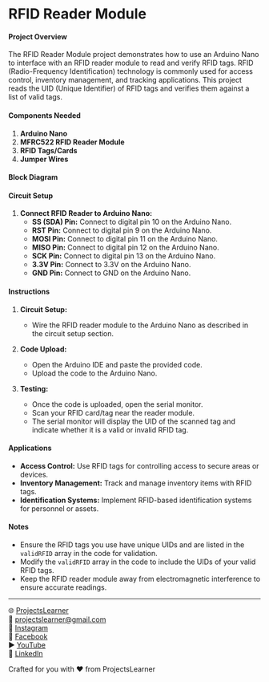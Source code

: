 # RFID Reader Module

#### Project Overview

The RFID Reader Module project demonstrates how to use an Arduino Nano to interface with an RFID reader module to read and verify RFID tags. RFID (Radio-Frequency Identification) technology is commonly used for access control, inventory management, and tracking applications. This project reads the UID (Unique Identifier) of RFID tags and verifies them against a list of valid tags.

#### Components Needed

1. **Arduino Nano**
2. **MFRC522 RFID Reader Module**
3. **RFID Tags/Cards**
4. **Jumper Wires**

#### Block Diagram


#### Circuit Setup

1. **Connect RFID Reader to Arduino Nano:**
   - **SS (SDA) Pin:** Connect to digital pin 10 on the Arduino Nano.
   - **RST Pin:** Connect to digital pin 9 on the Arduino Nano.
   - **MOSI Pin:** Connect to digital pin 11 on the Arduino Nano.
   - **MISO Pin:** Connect to digital pin 12 on the Arduino Nano.
   - **SCK Pin:** Connect to digital pin 13 on the Arduino Nano.
   - **3.3V Pin:** Connect to 3.3V on the Arduino Nano.
   - **GND Pin:** Connect to GND on the Arduino Nano.

#### Instructions

1. **Circuit Setup:**
   - Wire the RFID reader module to the Arduino Nano as described in the circuit setup section.

2. **Code Upload:**
   - Open the Arduino IDE and paste the provided code.
   - Upload the code to the Arduino Nano.

3. **Testing:**
   - Once the code is uploaded, open the serial monitor.
   - Scan your RFID card/tag near the reader module.
   - The serial monitor will display the UID of the scanned tag and indicate whether it is a valid or invalid RFID tag.

#### Applications

- **Access Control:** Use RFID tags for controlling access to secure areas or devices.
- **Inventory Management:** Track and manage inventory items with RFID tags.
- **Identification Systems:** Implement RFID-based identification systems for personnel or assets.

#### Notes

- Ensure the RFID tags you use have unique UIDs and are listed in the `validRFID` array in the code for validation.
- Modify the `validRFID` array in the code to include the UIDs of your valid RFID tags.
- Keep the RFID reader module away from electromagnetic interference to ensure accurate readings.

---

🌐 [ProjectsLearner](https://projectslearner.com/learn/arduino-nano-rfid-reader-module)  
📧 [projectslearner@gmail.com](mailto:projectslearner@gmail.com)  
📸 [Instagram](https://www.instagram.com/projectslearner/)  
📘 [Facebook](https://www.facebook.com/projectslearner)  
▶️ [YouTube](https://www.youtube.com/@ProjectsLearner)  
📘 [LinkedIn](https://www.linkedin.com/in/projectslearner)  

Crafted for you with ❤️ from ProjectsLearner
